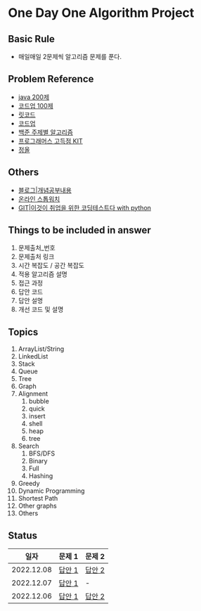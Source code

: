 # One Day One Algorithm Project

## Basic Rule
- 매일매일 2문제씩 알고리즘 문제를 푼다.

## Problem Reference
- [java 200제](https://github.com/castello/javajungsuk3)
- [코드업 100제](https://codeup.kr/problemsetsol.php)
- [릿코드](https://leetcode.com/problemset/all/)
- [코드업](https://codeup.kr/problemsetsol.php)
- [백준 주제별 알고리즘](https://www.acmicpc.net/problem/tags)
- [프로그래머스 고득점 KIT](https://programmers.co.kr/learn/challenges?tab=algorithm_practice_kit)
- [정올](http://www.jungol.co.kr/)

## Others
- [블로그|개념공부내용](https://wiki.mhson.world)
- [온라인 스톱워치](https://www.online-stopwatch.com/)
- [GIT|이것이 취업을 위한 코딩테스트다 with python](https://github.com/ndb796/python-for-coding-test)

## Things to be included in answer
1. 문제출처_번호
2. 문제출처 링크
3. 시간 복잡도 / 공간 복잡도
4. 적용 알고리즘 설명
5. 접근 과정
6. 답안 코드
7. 답안 설명
8. 개선 코드 및 설명

## Topics
1. ArrayList/String
2. LinkedList
3. Stack
4. Queue
5. Tree
6. Graph
7. Alignment
   1. bubble
   2. quick
   3. insert
   4. shell
   5. heap 
   6. tree
8. Search
   1. BFS/DFS
   2. Binary
   3. Full
   4. Hashing
9. Greedy
10. Dynamic Programming
11. Shortest Path
12. Other graphs
13. Others

## Status
| **일자**     | **문제 1**                                                        | **문제 2**                                                        |
|------------|-----------------------------------------------------------------|-----------------------------------------------------------------|
| 2022.12.08 | [답안 1](/java-codes/src/practice/algorithm/array/leetcode_27.md) | [답안 2](/java-codes/src/practice/algorithm/array/leetcode_35.md) |
| 2022.12.07 | [답안 1](/java-codes/src/practice/algorithm/tree/leetcode_100.md) | -                                                               |
| 2022.12.06 | [답안 1](/java-codes/src/practice/algorithm/array/leetcode_1.md)  | [답안 2](/java-codes/src/practice/algorithm/array/leetcode_26.md) |
